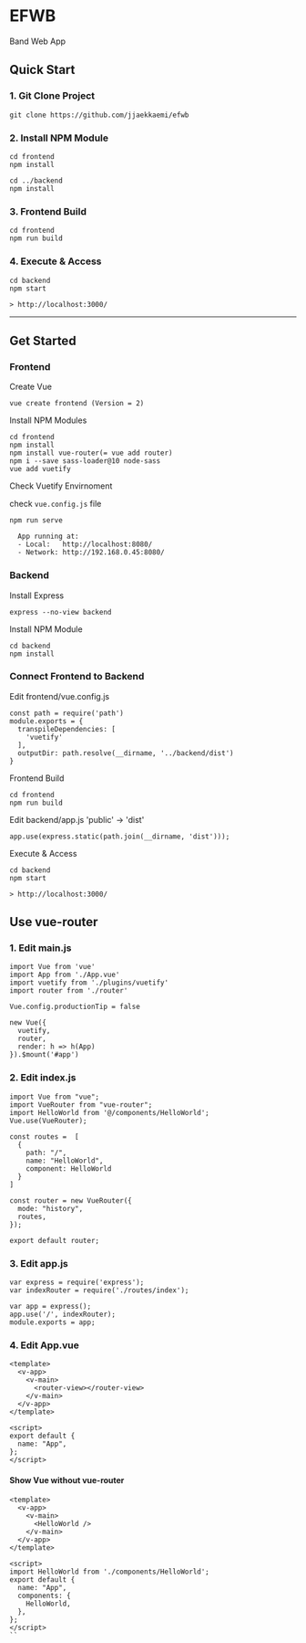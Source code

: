 # EFWB

Band Web App

## Quick Start

### 1. Git Clone Project

```
git clone https://github.com/jjaekkaemi/efwb
```

### 2. Install NPM Module

```
cd frontend
npm install

cd ../backend
npm install
```

### 3. Frontend Build

```
cd frontend
npm run build
```

### 4. Execute & Access

```
cd backend
npm start

> http://localhost:3000/
```

---

## Get Started

### Frontend

Create Vue

```
vue create frontend (Version = 2)
```

Install NPM Modules

```
cd frontend
npm install
npm install vue-router(= vue add router)
npm i --save sass-loader@10 node-sass
vue add vuetify
```

Check Vuetify Envirnoment

check `vue.config.js` file

```
npm run serve

  App running at:
  - Local:   http://localhost:8080/
  - Network: http://192.168.0.45:8080/
```

### Backend

Install Express

```
express --no-view backend

```

Install NPM Module

```
cd backend
npm install
```

### Connect Frontend to Backend

Edit frontend/vue.config.js

```
const path = require('path')
module.exports = {
  transpileDependencies: [
    'vuetify'
  ],
  outputDir: path.resolve(__dirname, '../backend/dist')
}
```

Frontend Build

```
cd frontend
npm run build
```

Edit backend/app.js 'public' -> 'dist'

```
app.use(express.static(path.join(__dirname, 'dist')));
```

Execute & Access

```
cd backend
npm start

> http://localhost:3000/
```

## Use vue-router

### 1. Edit main.js

```
import Vue from 'vue'
import App from './App.vue'
import vuetify from './plugins/vuetify'
import router from './router'

Vue.config.productionTip = false

new Vue({
  vuetify,
  router,
  render: h => h(App)
}).$mount('#app')
```

### 2. Edit index.js

```
import Vue from "vue";
import VueRouter from "vue-router";
import HelloWorld from '@/components/HelloWorld';
Vue.use(VueRouter);

const routes =  [
  {
    path: "/",
    name: "HelloWorld",
    component: HelloWorld
  }
]

const router = new VueRouter({
  mode: "history",
  routes,
});

export default router;
```

### 3. Edit app.js

```
var express = require('express');
var indexRouter = require('./routes/index');

var app = express();
app.use('/', indexRouter);
module.exports = app;
```

### 4. Edit App.vue

```
<template>
  <v-app>
    <v-main>
      <router-view></router-view>
    </v-main>
  </v-app>
</template>

<script>
export default {
  name: "App",
};
</script>

```

#### Show Vue without vue-router

```
<template>
  <v-app>
    <v-main>
      <HelloWorld />
    </v-main>
  </v-app>
</template>

<script>
import HelloWorld from './components/HelloWorld';
export default {
  name: "App",
  components: {
    HelloWorld,
  },
};
</script>
``
```
